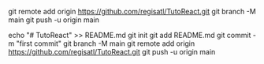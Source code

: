 git remote add origin https://github.com/regisatl/TutoReact.git
git branch -M main
git push -u origin main

echo "# TutoReact" >> README.md
git init
git add README.md
git commit -m "first commit"
git branch -M main
git remote add origin https://github.com/regisatl/TutoReact.git
git push -u origin main